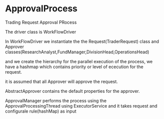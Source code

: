 # ApprovalProcess
Trading Request Approval PRocess

The driver class is WorkFlowDriver

In WorkFlowDriver we instantiate the the Request(TraderRequest) class and Approver classes(ResearchAnalyst,FundManager,DivisionHead,OperationsHead) 

and we create the hierarchy for the parallel execution of the process, we have a hashmap which contains priority or level of ececution for the request.

it is assumed that all Approver will approve the request.

AbstractApprover contains the default properties for the approver.

ApprovalManager performs the process using the ApprovalProcessingThread using ExecutorService and it takes request and configurale rule(hashMap) as input
